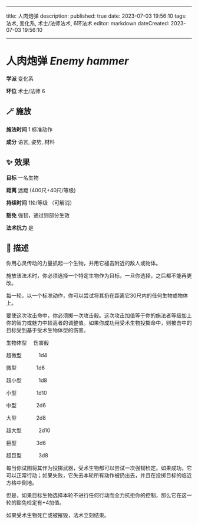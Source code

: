 
---
title: 人肉炮弹
description: 
published: true
date: 2023-07-03 19:56:10
tags: 法术, 变化系, 术士/法师法术, 6环法术
editor: markdown
dateCreated: 2023-07-03 19:56:10

---

# **人肉炮弹** *Enemy hammer*

**学派** 变化系 

**环位** 术士/法师 6

## 🪄 施放

**施法时间** 1 标准动作

**成分** 语言, 姿势, 材料

## ✨ 效果 

**目标** 一名生物 

**距离** 远距 (400尺+40尺/等级)  

**持续时间** 1轮/等级 （可解消） 

**豁免** 强韧，通过则部分生效

**法术抗力** 是

## 📖 描述

你用心灵传动的力量抓起一个生物，并用它槌击附近的敌人或物体。

施放该法术时，你必须选择一个特定生物作为目标，一旦你选择，之后都不能再更改。

每一轮，以一个标准动作，你可以尝试将其扔在距离它30尺内的任何生物或物体上。

要使这次攻击命中，你必须掷一次攻击骰。这次攻击加值等于你的施法者等级加上你的智力或魅力中较高者的调整值。如果你成功用受术生物投掷命中，则被击中的目标受到基于受术生物体型的伤害。

生物体型　 伤害骰

超微型　 　　1d4

微型　 　 　 1d6

超小型　 　　1d8

小型　 　 　 1d10

中型　 　 　 2d6

大型　 　 　 2d8

超大型　 　　2d10

巨型　 　 　 3d6

超巨型　 　　3d8

每当你试图将其作为投掷武器，受术生物都可以尝试一次强韧检定。如果成功，它可以正常行动；如果失败，它失去本轮所有动作被扔出去，并且在投掷目标的临近方格中倒地。

但是，如果目标生物选择本轮不进行任何行动而全力抗拒你的控制，那么它在这一轮的豁免检定有+4加值。

如果受术生物死亡或被摧毁，法术立刻结束。
    
